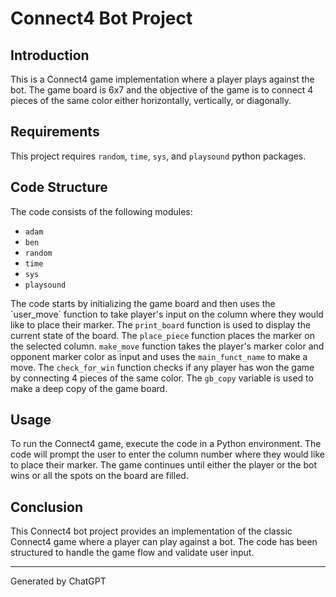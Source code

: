 <h1>Connect4 Bot Project</h1><h2>Introduction</h2>
This is a Connect4 game implementation where a player plays against the bot. The game board is 6x7 and the objective of the game is to connect 4 pieces of the same color either horizontally, vertically, or diagonally.
<h2>Requirements</h2>
This project requires <code>random</code>, <code>time</code>, <code>sys</code>, and <code>playsound</code> python packages.
<h2>Code Structure</h2>
The code consists of the following modules:
<ul><li><code>adam</code></li><li><code>ben</code></li><li><code>random</code></li><li><code>time</code></li><li><code>sys</code></li><li><code>playsound</code></li></ul>
The code starts by initializing the game board and then uses the `user_move` function to take player's input on the column where they would like to place their marker. The <code>print_board</code> function is used to display the current state of the board. The <code>place_piece</code> function places the marker on the selected column. <code>make_move</code> function takes the player's marker color and opponent marker color as input and uses the <code>main_funct_name</code> to make a move. The <code>check_for_win</code> function checks if any player has won the game by connecting 4 pieces of the same color. The <code>gb_copy</code> variable is used to make a deep copy of the game board.
<h2>Usage</h2>
To run the Connect4 game, execute the code in a Python environment. The code will prompt the user to enter the column number where they would like to place their marker. The game continues until either the player or the bot wins or all the spots on the board are filled.
<h2>Conclusion</h2>
This Connect4 bot project provides an implementation of the classic Connect4 game where a player can play against a bot. The code has been structured to handle the game flow and validate user input.


***

Generated by ChatGPT
